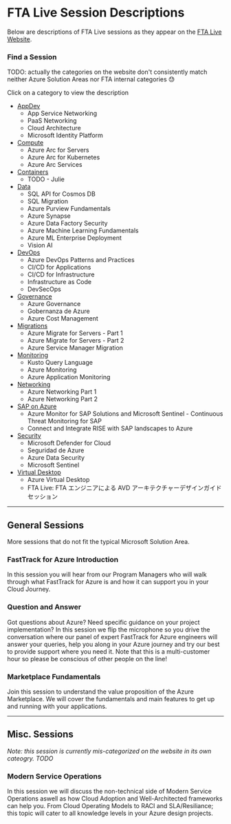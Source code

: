 # FTA Live Session Descriptions

Below are descriptions of FTA Live sessions as they appear on the [FTA Live Website](https://fasttrack.azure.com/live).

### Find a Session

TODO: actually the categories on the website don't consistently match neither Azure Solution Areas nor FTA internal categories 😓

Click on a category to view the description

- [AppDev](./app-dev.md)
  - App Service Networking
  - PaaS Networking
  - Cloud Architecture
  - Microsoft Identity Platform
- [Compute](./compute.md)
	- Azure Arc for Servers
	- Azure Arc for Kubernetes
	- Azure Arc Services
- [Containers](./contianers.md)
  - TODO - Julie
- [Data](./data.md)
	- SQL API for Cosmos DB
	- SQL Migration
	- Azure Purview Fundamentals
	- Azure Synapse
	- Azure Data Factory Security
	- Azure Machine Learning Fundamentals
	- Azure ML Enterprise Deployment
	- Vision AI
- [DevOps](./devops.md)
	- Azure DevOps Patterns and Practices
	- CI/CD for Applications
	- CI/CD for Infrastructure
	- Infrastructure as Code
	- DevSecOps
- [Governance](./governance.md)
	- Azure Governance
	- Gobernanza de Azure
	- Azure Cost Management
- [Migrations](./migrations.md)
	- Azure Migrate for Servers - Part 1
	- Azure Migrate for Servers - Part 2
	- Azure Service Manager Migration
- [Monitoring](./monitoring.md)
  - Kusto Query Language
  - Azure Monitoring
  - Azure Application Monitoring
- [Networking](./networking.md)
	- Azure Networking Part 1
	- Azure Networking Part 2
- [SAP on Azure](./sap-on-azure.md)
	- Azure Monitor for SAP Solutions and Microsoft Sentinel - Continuous Threat Monitoring for SAP
	- Connect and Integrate RISE with SAP landscapes to Azure
- [Security](./security.md)
	- Microsoft Defender for Cloud
	- Seguridad de Azure
	- Azure Data Security
	- Microsoft Sentinel
- [Virtual Desktop](./virtual-desktop.md)
	- Azure Virtual Desktop
	- FTA Live: FTA エンジニアによる AVD アーキテクチャーデザインガイドセッション

---

## General Sessions

More sessions that do not fit the typical Microsoft Solution Area.

### FastTrack for Azure Introduction 

In this session you will hear from our Program Managers who will walk through what FastTrack for Azure is and how it can support you in your Cloud Journey. 

### Question and Answer 
Got questions about Azure? Need specific guidance on your project implementation? In this session we flip the microphone so you drive the conversation where our panel of expert FastTrack for Azure engineers will  answer your queries, help you along in your Azure journey and try our best to provide support where you need it. Note that this is a multi-customer hour so please be conscious of other people on the line! 

### Marketplace Fundamentals 

Join this session to understand the value proposition of the Azure Marketplace. We will cover the fundamentals and main features to get up and running with your applications. 

---

## Misc. Sessions

_Note: this session is currently mis-categorized on the website in its own cateogry. TODO_

### Modern Service Operations 

In this session we will discuss the non-technical side of Modern Service Operations aswell as how Cloud Adoption and Well-Architected frameworks can help you. From Cloud Operating Models to RACI and SLA/Resiliance; this topic will cater to all knowledge levels in your Azure design projects. 
